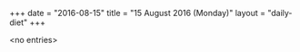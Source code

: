 +++
date = "2016-08-15"
title = "15 August 2016 (Monday)"
layout = "daily-diet"
+++

<p>&lt;no entries&gt;</p>